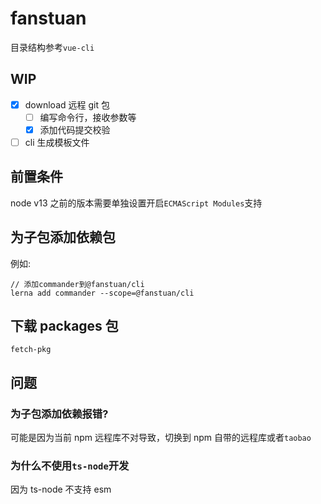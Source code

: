 # fanstuan

目录结构参考`vue-cli`

## WIP

- [x] download 远程 git 包
  - [ ] 编写命令行，接收参数等
  - [x] 添加代码提交校验
- [ ] cli 生成模板文件

## 前置条件

node v13 之前的版本需要单独设置开启`ECMAScript Modules`支持

## 为子包添加依赖包

例如:

```
// 添加commander到@fanstuan/cli
lerna add commander --scope=@fanstuan/cli
```

## 下载 packages 包

`fetch-pkg`

## 问题

### 为子包添加依赖报错?

可能是因为当前 npm 远程库不对导致，切换到 npm 自带的远程库或者`taobao`

### 为什么不使用`ts-node`开发

因为 ts-node 不支持 esm
